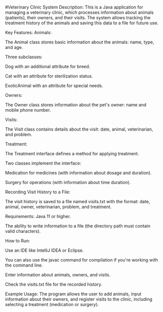 #Veterinary Clinic System
Description:
This is a Java application for managing a veterinary clinic, which processes information about animals (patients), their owners, and their visits. The system allows tracking the treatment history of the animals and saving this data to a file for future use.

Key Features:
Animals:

The Animal class stores basic information about the animals: name, type, and age.

Three subclasses:

Dog with an additional attribute for breed.

Cat with an attribute for sterilization status.

ExoticAnimal with an attribute for special needs.

Owners:

The Owner class stores information about the pet's owner: name and mobile phone number.

Visits:

The Visit class contains details about the visit: date, animal, veterinarian, and problem.

Treatment:

The Treatment interface defines a method for applying treatment.

Two classes implement the interface:

Medication for medicines (with information about dosage and duration).

Surgery for operations (with information about time duration).

Recording Visit History to a File:

The visit history is saved to a file named visits.txt with the format: date, animal, owner, veterinarian, problem, and treatment.

Requirements:
Java 11 or higher.

The ability to write information to a file (the directory path must contain valid characters).

How to Run:

Use an IDE like IntelliJ IDEA or Eclipse.

You can also use the javac command for compilation if you're working with the command line.

Enter information about animals, owners, and visits.

Check the visits.txt file for the recorded history.

Example Usage:
The program allows the user to add animals, input information about their owners, and register visits to the clinic, including selecting a treatment (medication or surgery).
